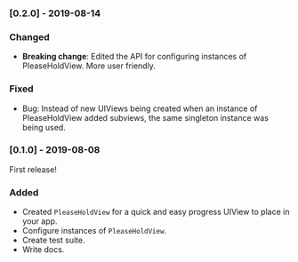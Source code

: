 ### [0.2.0] - 2019-08-14

### Changed 
- **Breaking change**: Edited the API for configuring instances of PleaseHoldView. More user friendly.

### Fixed
- Bug: Instead of new UIViews being created when an instance of PleaseHoldView added subviews, the same singleton instance was being used.

### [0.1.0] - 2019-08-08

First release! 

### Added 
- Created `PleaseHoldView` for a quick and easy progress UIView to place in your app.
- Configure instances of `PleaseHoldView`. 
- Create test suite. 
- Write docs. 
